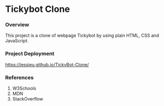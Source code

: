 # Tickybot Clone

### Overview

This project is a clone of webpage Tickybot by using plain HTML, CSS and JavaScript.

### Project Deployment

 https://jessieu.github.io/TickyBot-Clone/

### References

1. W3Schools
2. MDN
3. StackOverflow